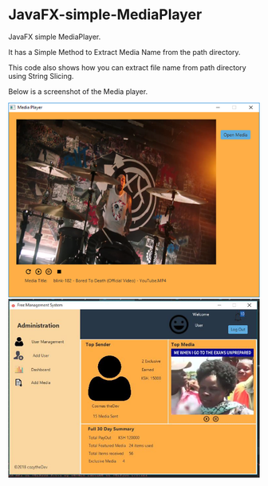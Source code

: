 # JavaFX-simple-MediaPlayer
JavaFX simple MediaPlayer.

It has a Simple Method to Extract Media Name from the path directory.

This code also shows how you can extract file name from path directory using String Slicing.

Below is a screenshot of the Media player.

![alt text](https://github.com/ItsCosmas/JavaFX-simple-MediaPlayer/blob/master/src/com/cozytheDEV/Screenshots/homeScreenshot.PNG) <br />
![alt text](https://github.com/ItsCosmas/SystemFreeRecords/blob/master/src/SysFreeManager/Screenshots/homeafterlogin.JPG) <br />
